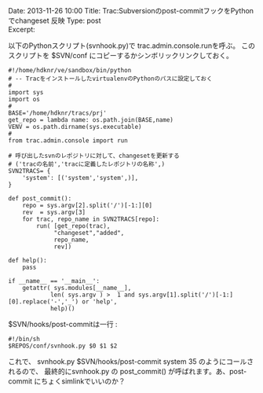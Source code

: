 Date: 2013-11-26  10:00
Title: Trac:Subversionのpost-commitフックをPythonでchangeset 反映
Type: post  
Excerpt:   



以下のPythonスクリプト(svnhook.py)で trac.admin.console.runを呼ぶ。
このスクリプトを $SVN/conf にコピーするかシンボリックリンクしておく。

    #!/home/hdknr/ve/sandbox/bin/python
    # -- TracをインストールしたvirtualenvのPythonのパスに設定しておく
    #
    import sys
    import os
    #    
    BASE='/home/hdknr/tracs/prj'
    get_repo = lambda name: os.path.join(BASE,name)
    VENV = os.path.dirname(sys.executable)
    #
    from trac.admin.console import run

    # 呼び出したsvnのレポジトリに対して、changesetを更新する
    # ('tracの名前','tracに定義したレポジトリの名称',)
    SVN2TRACS= {
        'system': [('system','system',)],
    }
    
    def post_commit():
        repo = sys.argv[2].split('/')[-1:][0]
        rev  = sys.argv[3]
        for trac, repo_name in SVN2TRACS[repo]: 
            run( [get_repo(trac),
                 "changeset","added",
                 repo_name,
                 rev])
    
    def help():
        pass
    
    if __name__ == '__main__':
        getattr( sys.modules[__name__],  
                len( sys.argv ) >  1 and sys.argv[1].split('/')[-1:][0].replace('-','_') or 'help',
                help)()



$SVN/hooks/post-commitは一行 :

    #!/bin/sh
    $REPOS/conf/svnhook.py $0 $1 $2

これで、 svnhook.py $SVN/hooks/post-commit system 35 のようにコールされるので、
最終的にsvnhook.py の post_commit() が呼ばれます。あ、post-commit にちょくsimlinkでいいのか？

